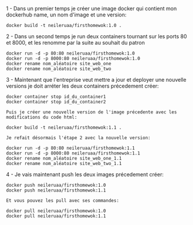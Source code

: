 1 - Dans un premier temps je créer une image docker qui contient mon dockerhub name, un nom d'image et une version:
    
    docker build -t neileruaa/firsthomewok:1.0 .

2 - Dans un second temps je run deux containers tournant sur les ports 80 et 8000, et les renomme par la suite au souhait du patron

    docker run -d -p 80:80 neileruaa/firsthomewok:1.0
    docker run -d -p 8000:80 neileruaa/firsthomewok:1.0
    docker rename nom_aléatoire site_web_one
    docker rename nom_aléatoire site_web_two

3 - Maintenant que l'entreprise veut mettre a jour et deployer une nouvelle versions je doit arréter les deux containers précedement créer:

    docker container stop id_du_container1 
    docker container stop id_du_container2

    Puis je créer une nouvelle version de l'image précedente avec les modifications du code html:

    docker build -t neileruaa/firsthomewok:1.1 .

    Je refait désormais l'étape 2 avec la nouvelle version:

    docker run -d -p 80:80 neileruaa/firsthomewok:1.1
    docker run -d -p 8000:80 neileruaa/firsthomewok:1.1
    docker rename nom_aléatoire site_web_one_1.1
    docker rename nom_aléatoire site_web_two_1.1

4 - Je vais maintenant push les deux images précedement créer:

    docker push neileruaa/firsthomewok:1.0
    docker push neileruaa/firsthomewok:1.1

    Et vous pouvez les pull avec ses commandes:

    docker pull neileruaa/firsthomewok:1.0
    docker pull neileruaa/firsthomewok:1.1






    